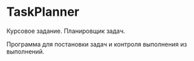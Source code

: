 # TaskPlanner
Курсовое задание. Планировщик задач.

Программа для постановки задач и контроля выполнения из выполнений.
